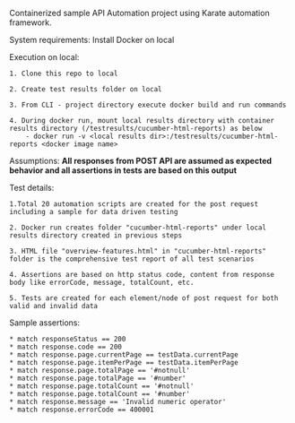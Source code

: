 
Containerized sample API Automation project using Karate automation framework.

System requirements: 
  Install Docker on local
  
Execution on local:

	1. Clone this repo to local
	
	2. Create test results folder on local
	
	3. From CLI - project directory execute docker build and run commands
	
	4. During docker run, mount local results directory with container results directory (/testresults/cucumber-html-reports) as below
		- docker run -v <local results dir>:/testresults/cucumber-html-reports <docker image name>
  
Assumptions:
	**All responses from POST API are assumed as expected behavior and all assertions in tests are based on this output**
	
Test details:

	1.Total 20 automation scripts are created for the post request including a sample for data driven testing
	
	2. Docker run creates folder "cucumber-html-reports" under local results directory created in previous steps
	
	3. HTML file "overview-features.html" in "cucumber-html-reports" folder is the comprehensive test report of all test scenarios
	
	4. Assertions are based on http status code, content from response body like errorCode, message, totalCount, etc.
	
	5. Tests are created for each element/node of post request for both valid and invalid data
  
Sample assertions:
	
	* match responseStatus == 200
	* match response.code == 200
	* match response.page.currentPage == testData.currentPage
	* match response.page.itemPerPage == testData.itemPerPage
	* match response.page.totalPage == '#notnull'
	* match response.page.totalPage == '#number'
	* match response.page.totalCount == '#notnull'
	* match response.page.totalCount == '#number' 
	* match response.message == 'Invalid numeric operator'
	* match response.errorCode == 400001
